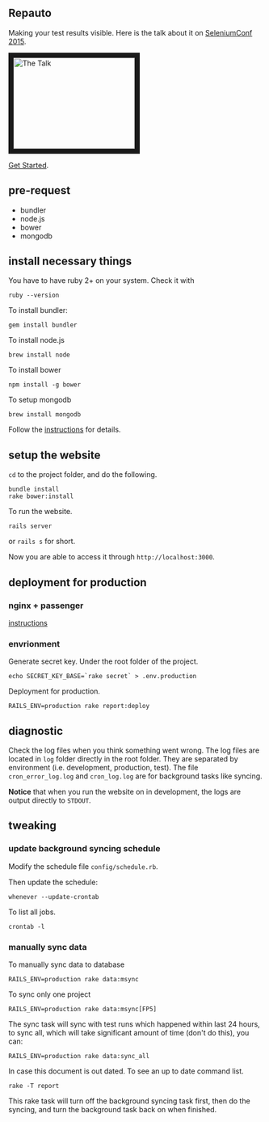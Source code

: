 ## Repauto

Making your test results visible. Here is the talk about it on [SeleniumConf 2015](http://year-2015.seleniumconf.org/).

<a href="http://www.youtube.com/watch?feature=player_embedded&v=fNfcd40g_xU
" target="_blank"><img src="http://img.youtube.com/vi/fNfcd40g_xU/0.jpg"
alt="The Talk" width="240" height="180" border="10" /></a>

[Get Started](https://github.com/xiaoxinghu/repauto/wiki/Getting-Started).

## pre-request

- bundler
- node.js
- bower
- mongodb

## install necessary things

You have to have ruby 2+ on your system. Check it with

    ruby --version

To install bundler:

    gem install bundler

To install node.js

    brew install node

To install bower

    npm install -g bower

To setup mongodb

    brew install mongodb

Follow the [instructions](https://docs.mongodb.org/getting-started/shell/tutorial/install-mongodb-on-os-x/) for details.

## setup the website

`cd` to the project folder, and do the following.

    bundle install
    rake bower:install

To run the website.

    rails server

or `rails s` for short.

Now you are able to access it through `http://localhost:3000`.

## deployment for production

### nginx + passenger

[instructions](https://medium.com/@samx18/deploy-a-rails-app-locally-on-os-x-using-passenger-with-nginx-in-under-5-minutes-be0381e90f5f)

### envrionment

Generate secret key. Under the root folder of the project.

    echo SECRET_KEY_BASE=`rake secret` > .env.production

Deployment for production.

    RAILS_ENV=production rake report:deploy

## diagnostic

Check the log files when you think something went wrong.
The log files are located in `log` folder directly in the root folder.
They are separated by environment (i.e. development, production, test).
The file `cron_error_log.log` and `cron_log.log` are for background tasks like syncing.

**Notice** that when you run the website on in development, the logs are output directly to `STDOUT`.


## tweaking

### update background syncing schedule

Modify the schedule file `config/schedule.rb`.

Then update the schedule:

    whenever --update-crontab

To list all jobs.

    crontab -l

### manually sync data

To manually sync data to database

    RAILS_ENV=production rake data:msync

To sync only one project

    RAILS_ENV=production rake data:msync[FP5]

The sync task will sync with test runs which happened within last 24 hours, to sync all, which will take significant amount of time (don't do this), you can:

    RAILS_ENV=production rake data:sync_all

In case this document is out dated. To see an up to date command list.

    rake -T report

This rake task will turn off the background syncing task first, then do the syncing, and turn the background task back on when finished.

